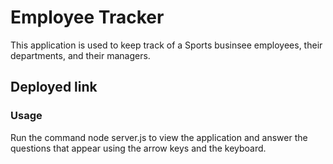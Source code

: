 # Employee Tracker

This application is used to keep track of a Sports businsee employees, their departments, and their managers.


## Deployed link 




### Usage
Run the command node server.js to view the application and answer the questions that appear using the arrow keys and the keyboard.
 



